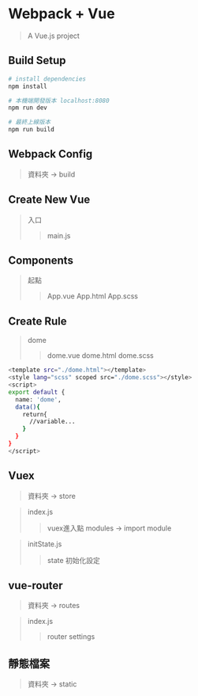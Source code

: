 # Webpack + Vue

> A Vue.js project

## Build Setup

``` bash
# install dependencies
npm install

# 本機端開發版本 localhost:8080
npm run dev

# 最終上線版本
npm run build
```
## Webpack Config
> 資料夾 -> build

## Create New Vue

> 入口
>> main.js

## Components

> 起點
>> App.vue
>> App.html
>> App.scss

## Create Rule
> dome
>> dome.vue
>> dome.html
>> dome.scss

```bash
<template src="./dome.html"></template>
<style lang="scss" scoped src="./dome.scss"></style>
<script>
export default {
  name: 'dome',
  data(){
    return{
      //variable...
    }
  }
}
</script>
```

## Vuex
> 資料夾 -> store

> index.js
>> vuex進入點
>> modules -> import module

> initState.js
>> state 初始化設定

## vue-router
> 資料夾 -> routes

> index.js
>> router settings

## 靜態檔案
> 資料夾 -> static